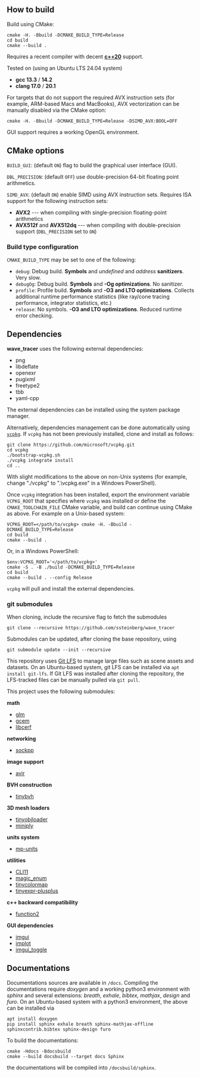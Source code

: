 
## How to build

Build using CMake:
```
cmake -H. -Bbuild -DCMAKE_BUILD_TYPE=Release
cd build
cmake --build .
```

Requires a recent compiler with decent [**c++20**](https://en.cppreference.com/w/cpp/compiler_support.html#C.2B.2B20_features) support.

Tested on (using an Ubuntu LTS 24.04 system)
 * **gcc 13.3** / **14.2**
 * **clang 17.0** / **20.1**

For targets that do not support the required AVX instruction sets (for example, ARM-based Macs and MacBooks), AVX vectorization can be manually disabled via the CMake option:
```
cmake -H. -Bbuild -DCMAKE_BUILD_TYPE=Release -DSIMD_AVX:BOOL=OFF
```

GUI support requires a working OpenGL environment.



## CMake options

```BUILD_GUI```: (default `ON`) flag to build the graphical user interface (GUI).

```DBL_PRECISION```: (default `OFF`) use double-precision 64-bit floating point arithmetics.

```SIMD_AVX```: (default `ON`) enable SIMD using AVX instruction sets. Requires ISA support for the following instruction sets:
* **AVX2** --- when compiling with single-precision floating-point arithmetics
* **AVX512f** and **AVX512dq** --- when compiling with double-precision support (```DBL_PRECISION``` set to `ON`)



### Build type configuration

`CMAKE_BUILD_TYPE` may be set to one of the following:

* ```debug```: Debug build. **Symbols** and *undefined* and *address* **sanitizers**. Very slow.
* ```debugOg```: Debug build. **Symbols** and **-Og optimizations**. No sanitizer.
* ```profile```: Profile build. **Symbols** and **-O3 and LTO optimizations**. Collects additional runtime performance statistics (like ray/cone tracing performance, integrator statistics, etc.)
* ```release```: No symbols. **-O3 and LTO optimizations**. Reduced runtime error checking.



## Dependencies

**wave_tracer** uses the following external dependencies:
 * png
 * libdeflate
 * openexr
 * pugixml
 * freetype2
 * tbb
 * yaml-cpp

The external dependencies can be installed using the system package manager.

Alternatively, dependencies management can be done automatically using [`vcpkg`](https://github.com/microsoft/vcpkg).
If `vcpkg` has not been previously installed, clone and install as follows:
```
git clone https://github.com/microsoft/vcpkg.git
cd vcpkg
./bootstrap-vcpkg.sh
./vcpkg integrate install
cd ..
```
With slight modifications to the above on non-Unix systems (for example, change "./vcpkg" to ".\vcpkg.exe" in a Windows PowerShell).

Once `vcpkg` integration has been installed, export the environment variable `VCPKG_ROOT` that specifies where `vcpkg` was installed or define the `CMAKE_TOOLCHAIN_FILE` CMake variable, and build can continue using CMake as above. For example on a Unix-based system:
```
VCPKG_ROOT=</path/to/vcpkg> cmake -H. -Bbuild -DCMAKE_BUILD_TYPE=Release
cd build
cmake --build .
```
Or, in a Windows PowerShell:
```
$env:VCPKG_ROOT='</path/to/vcpkg>'
cmake -S . -B ./build -DCMAKE_BUILD_TYPE=Release
cd build
cmake --build . --config Release
```
`vcpkg` will pull and install the external dependencies.


### git submodules

When cloning, include the recursive flag to fetch the submodules 

```
git clone --recursive https://github.com/ssteinberg/wave_tracer
```
Submodules can be updated, after cloning the base repository, using

```
git submodule update --init --recursive
```

This repository uses [Git LFS](https://git-lfs.github.com/) to manage large files such as scene assets and datasets. On an Ubuntu-based system, git LFS can be installed via `apt install git-lfs`.
If Git LFS was installed after cloning the repository, the LFS-tracked files can be manually pulled via `git pull`.

This project uses the following submodules:

**math**
 * [glm](https://github.com/g-truc/glm)
 * [gcem](https://github.com/kthohr/gcem)
 * [libcerf](https://jugit.fz-juelich.de/mlz/libcerf)

**networking**
 * [sockpp](https://github.com/fpagliughi/sockpp)

**image support**
 * [avir](https://github.com/avaneev/avir)

**BVH construction**
 * [tinybvh](https://github.com/jbikker/tinybvh)

**3D mesh loaders**
 * [tinyobjloader](https://github.com/tinyobjloader/tinyobjloader)
 * [miniply](https://github.com/vilya/miniply)

**units system**
 * [mp-units](https://github.com/mpusz/mp-units)

**utilities**
 * [CLI11](https://github.com/CLIUtils/CLI11)
 * [magic_enum](https://github.com/Neargye/magic_enum)
 * [tinycolormap](https://github.com/yuki-koyama/tinycolormap)
 * [tinyexpr-plusplus](https://github.com/Blake-Madden/tinyexpr-plusplus)

**c++ backward compatibility**
 * [function2](https://github.com/Naios/function2)

**GUI dependencies**
 * [imgui](https://github.com/ocornut/imgui)
 * [implot](https://github.com/epezent/implot)
 * [imgui_toggle](https://github.com/cmdwtf/imgui_toggle)



## Documentations

Documentations sources are available in `/docs`.
Compiling the documentations require *doxygen* and a working python3 environment with *sphinx* and several extensions: *breath*, *exhale*, *bibtex*, *mathjax*, *design* and *furo*.
On an Ubuntu-based system with a python3 environment, the above can be installed via
```
apt install doxygen
pip install sphinx exhale breath sphinx-mathjax-offline sphinxcontrib.bibtex sphinx-design furo
```

To build the documentations:

```
cmake -Hdocs -Bdocsbuild
cmake --build docsbuild --target docs Sphinx
```
the documentations will be compiled into `/docsbuild/sphinx`.
